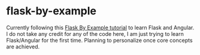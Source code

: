 # flask-by-example

Currently following this [Flask By Example tutorial](https://realpython.com/blog/python/flask-by-example-part-1-project-setup/) to learn Flask and Angular. I do not take any credit for any of the code here, I am just trying to learn Flask/Angular for the first time. Planning to personalize once core concepts are achieved. 
